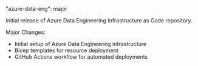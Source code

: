 "azure-data-eng": major

Initial release of Azure Data Engineering Infrastructure as Code repository.

Major Changes:
- Initial setup of Azure Data Engineering infrastructure
- Bicep templates for resource deployment
- GitHub Actions workflow for automated deployments
